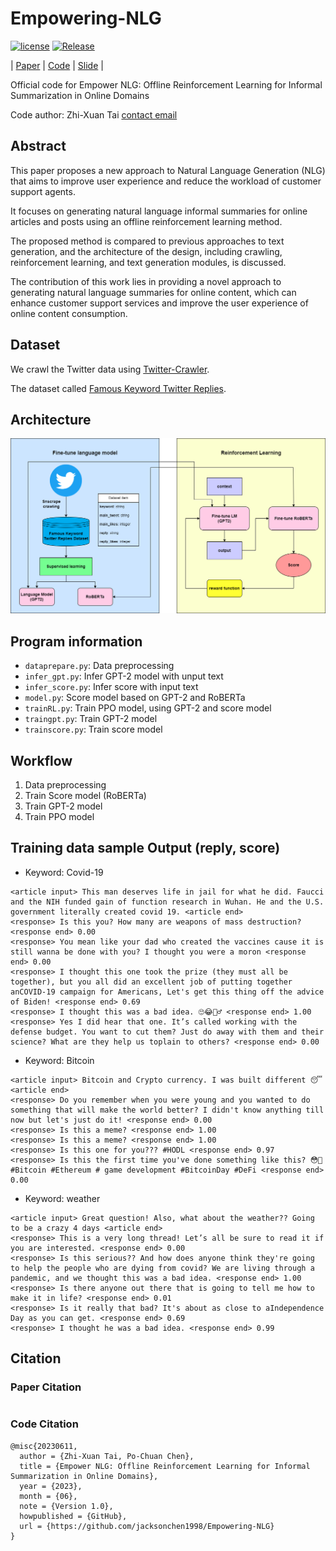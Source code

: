 # Empowering-NLG

[![license](https://img.shields.io/pypi/l/ansicolortags.svg)](LICENSE) [![Release](https://img.shields.io/github/v/release/jacksonchen1998/Empowering-NLG)](https://github.com/jacksonchen1998/Empowering-NLG/releases/)

| [Paper]() | [Code](https://github.com/jacksonchen1998/Empowering-NLG) | [Slide]() |

Official code for Empower NLG: Offline Reinforcement Learning for Informal Summarization in Online Domains

Code author: Zhi-Xuan Tai [contact email](will0010077.ee11@nycu.edu.tw)

## Abstract

This paper proposes a new approach to Natural Language Generation (NLG) that aims to improve user experience and reduce the workload of customer support agents. 

It focuses on generating natural language informal summaries for online articles and posts using an offline reinforcement learning method. 

The proposed method is compared to previous approaches to text generation, and the architecture of the design, including crawling, reinforcement learning, and text generation modules, is discussed. 

The contribution of this work lies in providing a novel approach to generating natural language summaries for online content, which can enhance customer support services and improve the user experience of online content consumption.

## Dataset

We crawl the Twitter data using [Twitter-Crawler](https://github.com/jacksonchen1998/Twitter-Crawler).

The dataset called [Famous Keyword Twitter Replies](https://www.kaggle.com/datasets/jackksoncsie/famous-keyword-twitter-replies-dataset).

## Architecture

![Arch](./image/empower_nlg.png)

## Program information

- `dataprepare.py`: Data preprocessing
- `infer_gpt.py`: Infer GPT-2 model with unput text
- `infer_score.py`: Infer score with input text
- `model.py`: Score model based on GPT-2 and RoBERTa
- `trainRL.py`: Train PPO model, using GPT-2 and score model
- `traingpt.py`: Train GPT-2 model
- `trainscore.py`: Train score model

## Workflow

1. Data preprocessing
2. Train Score model (RoBERTa)
3. Train GPT-2 model
4. Train PPO model

## Training data sample Output (reply, score)

- Keyword: Covid-19

```
<article input> This man deserves life in jail for what he did. Faucci and the NIH funded gain of function research in Wuhan. He and the U.S. government literally created covid 19. <article end>
<response> Is this you? How many are weapons of mass destruction? <response end> 0.00
<response> You mean like your dad who created the vaccines cause it is still wanna be done with you? I thought you were a moron <response end> 0.00
<response> I thought this one took the prize (they must all be together), but you all did an excellent job of putting together anCOVID-19 campaign for Americans, Let's get this thing off the advice of Biden! <response end> 0.69
<response> I thought this was a bad idea. 🙄😂🤦‍♂️ <response end> 1.00
<response> Yes I did hear that one. It’s called working with the defense budget. You want to cut them? Just do away with them and their science? What are they help us toplain to others? <response end> 0.00
```

- Keyword: Bitcoin

```
<article input> Bitcoin and Crypto currency. I was built different 😴 <article end>
<response> Do you remember when you were young and you wanted to do something that will make the world better? I didn't know anything till now but let's just do it! <response end> 0.00
<response> Is this a meme? <response end> 1.00
<response> Is this a meme? <response end> 1.00
<response> Is this one for you??? #HODL <response end> 0.97
<response> Is this the first time you've done something like this? 😳🤯#Bitcoin #Ethereum # game development #BitcoinDay #DeFi <response end> 0.00
```

- Keyword: weather

```
<article input> Great question! Also, what about the weather?? Going to be a crazy 4 days <article end>
<response> This is a very long thread! Let’s all be sure to read it if you are interested. <response end> 0.00
<response> Is this serious?? And how does anyone think they're going to help the people who are dying from covid? We are living through a pandemic, and we thought this was a bad idea. <response end> 1.00
<response> Is there anyone out there that is going to tell me how to make it in life? <response end> 0.01
<response> Is it really that bad? It's about as close to aIndependence Day as you can get. <response end> 0.69
<response> I thought he was a bad idea. <response end> 0.99
```

## Citation

### Paper Citation

```

```

### Code Citation

```
@misc{20230611,
  author = {Zhi-Xuan Tai, Po-Chuan Chen},
  title = {Empower NLG: Offline Reinforcement Learning for Informal Summarization in Online Domains},
  year = {2023},
  month = {06},
  note = {Version 1.0},
  howpublished = {GitHub},
  url = {https://github.com/jacksonchen1998/Empowering-NLG}
}
```